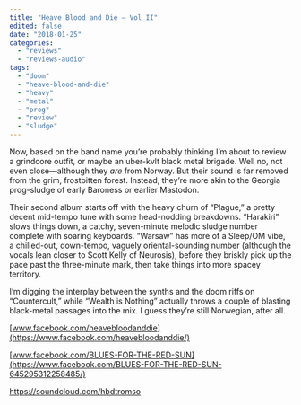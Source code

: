 ```yaml
---
title: "Heave Blood and Die – Vol II"
edited: false
date: "2018-01-25"
categories:
  - "reviews"
  - "reviews-audio"
tags:
  - "doom"
  - "heave-blood-and-die"
  - "heavy"
  - "metal"
  - "prog"
  - "review"
  - "sludge"
---
```


Now, based on the band name you’re probably thinking I’m about to review a grindcore outfit, or maybe an uber-kvlt black metal brigade. Well no, not even close—although they _are_ from Norway. But their sound is far removed from the grim, frostbitten forest. Instead, they’re more akin to the Georgia prog-sludge of early Baroness or earlier Mastodon.

Their second album starts off with the heavy churn of “Plague,” a pretty decent mid-tempo tune with some head-nodding breakdowns. “Harakiri” slows things down, a catchy, seven-minute melodic sludge number complete with soaring keyboards. “Warsaw” has more of a Sleep/OM vibe, a chilled-out, down-tempo, vaguely oriental-sounding number (although the vocals lean closer to Scott Kelly of Neurosis), before they briskly pick up the pace past the three-minute mark, then take things into more spacey territory.

I’m digging the interplay between the synths and the doom riffs on “Countercult,” while “Wealth is Nothing” actually throws a couple of blasting black-metal passages into the mix. I guess they’re still Norwegian, after all.

[www.facebook.com/heavebloodanddie](https://www.facebook.com/heavebloodanddie/)

[www.facebook.com/BLUES-FOR-THE-RED-SUN](https://www.facebook.com/BLUES-FOR-THE-RED-SUN-645295312258485/)

https://soundcloud.com/hbdtromso
